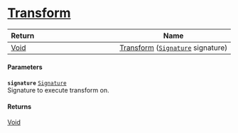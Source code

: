 # [Transform](./AddVector--Transform.md)



| Return&nbsp; &nbsp; &nbsp; &nbsp; &nbsp; &nbsp; &nbsp; &nbsp; &nbsp; &nbsp; &nbsp; &nbsp; &nbsp; &nbsp; &nbsp; &nbsp; &nbsp; &nbsp; &nbsp; &nbsp; &nbsp; | Name | 
| --- | --- | 
| [Void](https://docs.microsoft.com/en-us/dotnet/api/System.Void) | [Transform](./AddVector--Transform.md) ([`Signature`](./../../Signature.md) signature) | 


#### Parameters
**`signature`**  [`Signature`](./../../Signature.md)<br>Signature to execute transform on.
#### Returns
[Void](https://docs.microsoft.com/en-us/dotnet/api/System.Void)<br>
